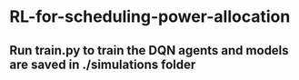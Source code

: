 # RL-for-scheduling-power-allocation

## Run train.py to train the DQN agents and models are saved in ./simulations folder
